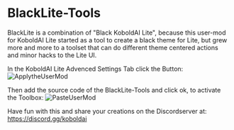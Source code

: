 # BlackLite-Tools

BlackLite is a combination of "Black KoboldAI Lite", because this user-mod for KoboldAI Lite started as a tool to create a black theme for Lite, but grew more and more to a toolset that can do different theme centered actions and minor hacks to the Lite UI.

In the KoboldAI Lite Advenced Settings Tab click the Button:
![ApplytheUserMod](https://github.com/user-attachments/assets/128c9491-c53e-495b-ab93-ea34287aae27)

Then add the source code of the BlackLite-Tools and click ok, to activate the Toolbox:
![PasteUserMod](https://github.com/user-attachments/assets/0f0464d7-a095-48a4-b472-c7c166defe14)

Have fun with this and share your creations on the Discordserver at:
https://discord.gg/koboldai
